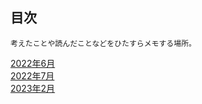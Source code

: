 ## 目次
```
考えたことや読んだことなどをひたすらメモする場所。
```
[2022年6月](書く練習202206.md)  
[2022年7月](書く練習202207.md)  
[2023年2月](書く練習202302.md)  
